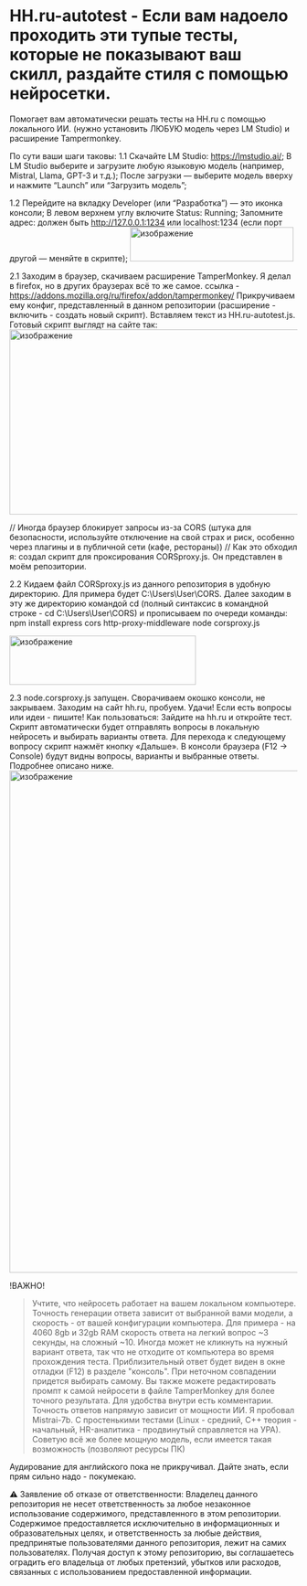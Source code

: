 # HH.ru-autotest - Если вам надоело проходить эти тупые тесты, которые не показывают ваш скилл, раздайте стиля с помощью нейросетки.

Помогает вам автоматически решать тесты на HH.ru с помощью локального ИИ.
(нужно установить ЛЮБУЮ модель через LM Studio) и расширение Tampermonkey.





По сути ваши шаги таковы:
1.1 Скачайте LM Studio: https://lmstudio.ai/;
В LM Studio выберите и загрузите любую языковую модель (например, Mistral, Llama, GPT-3 и т.д.);
После загрузки — выберите модель вверху и нажмите “Launch” или “Загрузить модель”;

1.2 Перейдите на вкладку Developer (или “Разработка”) — это иконка консоли;
В левом верхнем углу включите Status: Running; 
Запомните адрес: должен быть http://127.0.0.1:1234 или localhost:1234 (если порт другой — меняйте в скрипте); 
<img width="286" height="60" alt="изображение" src="https://github.com/user-attachments/assets/b40c8769-d990-49ac-9586-d6598fb430c0" />


2.1 Заходим в браузер, скачиваем расширение TamperMonkey. Я делал в firefox, но в других браузерах всё то же самое. ссылка - https://addons.mozilla.org/ru/firefox/addon/tampermonkey/
Прикручиваем ему конфиг, представленный в данном репозитории (расширение - включить - создать новый скрипт). Вставляем текст из HH.ru-autotest.js. Готовый скрипт выглядт на сайте так:
<img width="1869" height="324" alt="изображение" src="https://github.com/user-attachments/assets/5a57a615-a14f-4f1c-b94c-eb30d680ae3a" />

// Иногда браузер блокирует запросы из-за CORS (штука для безопасности, используйте отключение на свой страх и риск, особенно через плагины и в публичной сети (кафе, рестораны))
// Как это обходил я: создал скрипт для проксирования CORSproxy.js. Он представлен в моём репозитории.

2.2 Кидаем файл CORSproxy.js из данного репозитория в удобную директорию. Для примера будет C:\Users\User\CORS.
Далее заходим в эту же директорию командой cd (полный синтаксис в командной строке - cd C:\Users\User\CORS) и прописываем по очереди команды:
npm install express cors http-proxy-middleware
node corsproxy.js

<img width="326" height="86" alt="изображение" src="https://github.com/user-attachments/assets/2a569bcb-38de-47bc-89bb-425e50549d49" />

2.3 node.corsproxy.js запущен. Сворачиваем окошко консоли, не закрываем.
Заходим на сайт hh.ru, пробуем. Удачи! Если есть вопросы или идеи - пишите!
Как пользоваться:
Зайдите на hh.ru и откройте тест.
Скрипт автоматически будет отправлять вопросы в локальную нейросеть и выбирать варианты ответа.
Для перехода к следующему вопросу скрипт нажмёт кнопку «Дальше».
В консоли браузера (F12 → Console) будут видны вопросы, варианты и выбранные ответы. Подробнее описано ниже.
<img width="1898" height="879" alt="изображение" src="https://github.com/user-attachments/assets/220c388f-11fc-4fda-86c6-f647ed7694df" />



!ВАЖНО!
> Учтите, что нейросеть работает на вашем локальном компьютере. Точность генерации ответа зависит от выбранной вами модели, а скорость - от вашей конфигурации компьютера. Для примера - на 4060 8gb и 32gb RAM скорость ответа на легкий вопрос ~3 секунды, на сложный ~10.
> Иногда может не кликнуть на нужный вариант ответа, так что не отходите от компьютера во время прохождения теста. Приблизительный ответ будет виден в окне отладки (F12) в разделе "консоль". При неточном совпадении придется выбирать самому. Вы также можете редактировать промпт к самой нейросети в файле TamperMonkey для более точного результата. Для удобства внутри есть комментарии. Точность ответов напрямую зависит от мощности ИИ. Я пробовал Mistrai-7b. С простенькими тестами (Linux - средний, C++ теория - начальный, HR-аналитика - продвинутый справляется на УРА). Советую всё же более мощную модель, если имеется такая возможность (позволяют ресурсы ПК)


Аудирование для английского пока не прикручивал. Дайте знать, если прям сильно надо - покумекаю.

⚠️ Заявление об отказе от ответственности: Владелец данного репозитория не несет ответственность за любое незаконное использование содержимого, представленного в этом репозитории. Содержимое предоставляется исключительно в информационных и образовательных целях, и ответственность за любые действия, предпринятые пользователями данного репозитория, лежит на самих пользователях. Получая доступ к этому репозиторию, вы соглашаетесь оградить его владельца от любых претензий, убытков или расходов, связанных с использованием предоставленной информации.

